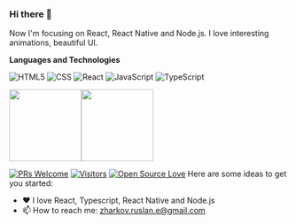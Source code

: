 ### Hi there 👋

Now I'm focusing on React, React Native and Node.js. I love interesting animations, beautiful UI. 

**Languages and Technologies**

![HTML5](https://img.shields.io/badge/-HTML5-000000?style=flat&logo=HTML5)
![CSS](https://img.shields.io/badge/-CSS-333333?style=flat&logo=CSS3&logoColor=1572B6)
![React](https://img.shields.io/badge/-React-333333?style=flat&logo=react)
![JavaScript](https://img.shields.io/badge/-JavaScript-000000?style=flat&logo=javascript)
![TypeScript](https://img.shields.io/badge/-TypeScript-000000?style=flat&logo=typescript&logoColor=007ACC)

<img align="" height='130px' src="https://github-readme-stats.vercel.app/api?username=ruslanzharkov&hide_title=true&show_icons=true&include_all_commits=true&line_height=21&bg_color=0,EC6C6C,FFD479,FFFC79,73FA79&theme=graywhite" /><img align="" height='130px' src="https://github-readme-stats.vercel.app/api/top-langs/?username=ruslanzharkov&hide_title=true&layout=compact&bg_color=0,73FA79,73FDFF,D783FF&theme=graywhite" />

[![PRs Welcome](https://img.shields.io/badge/PRs-welcome-brightgreen.svg?style=flat&logo=github)](https://github.com/ruslanzharkov) [![Visitors](https://visitor-badge.glitch.me/badge?page_id=ruslanzharkov.visitor-badge)](https://github.com/ruslanzharkov) [![Open Source Love](https://badges.frapsoft.com/os/v2/open-source.svg?v=103)](https://github.com/ruslanzharkov)
Here are some ideas to get you started:

- ❤️ I love React, Typescript, React Native and Node.js
- 📫 How to reach me: zharkov.ruslan.e@gmail.com
